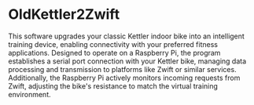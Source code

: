 <!--
 Copyright (c) 2024 Louis Jouret
 
 This software is released under the MIT License.
 https://opensource.org/licenses/MIT
-->

# OldKettler2Zwift

This software upgrades your classic Kettler indoor bike into an intelligent training device, enabling connectivity with your preferred fitness applications. Designed to operate on a Raspberry Pi, the program establishes a serial port connection with your Kettler bike, managing data processing and transmission to platforms like Zwift or similar services. Additionally, the Raspberry Pi actively monitors incoming requests from Zwift, adjusting the bike's resistance to match the virtual training environment.